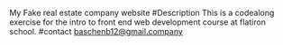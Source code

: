 My Fake real estate company website
#Description
This is a codealong exercise for the intro to front end web development course at flatiron school.
#contact
baschenb12@gmail.company
